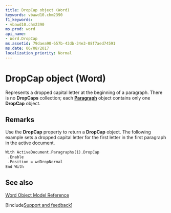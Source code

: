 ```yaml
---
title: DropCap object (Word)
keywords: vbawd10.chm2390
f1_keywords:
- vbawd10.chm2390
ms.prod: word
api_name:
- Word.DropCap
ms.assetid: 79daea90-657b-43db-34e3-08f7aed74591
ms.date: 06/08/2017
localization_priority: Normal
---
```



# DropCap object (Word)

Represents a dropped capital letter at the beginning of a paragraph. There is no  **DropCaps** collection; each **[Paragraph](Word.Paragraph.md)** object contains only one **DropCap** object.


## Remarks

Use the  **DropCap** property to return a **DropCap** object. The following example sets a dropped capital letter for the first letter in the first paragraph in the active document.


```vb
With ActiveDocument.Paragraphs(1).DropCap 
 .Enable 
 .Position = wdDropNormal 
End With
```


## See also



[Word Object Model Reference](overview/Word/object-model.md)

[!include[Support and feedback](~/includes/feedback-boilerplate.md)]